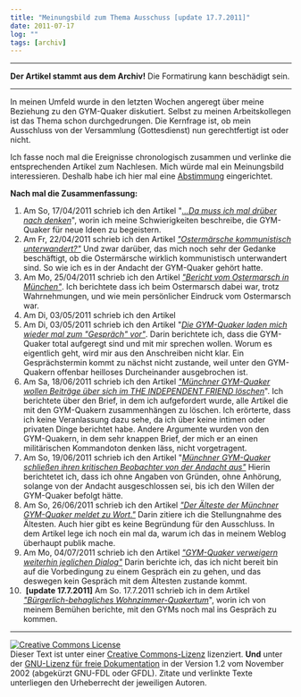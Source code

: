 ```yaml
---
title: "Meinungsbild zum Thema Ausschuss [update 17.7.2011]"
date: 2011-07-17
log: ""
tags: [archiv]
---
```

<hr><b>Der Artikel stammt aus dem Archiv!</b> Die Formatirung kann beschädigt sein.<hr>
<p>In meinen Umfeld wurde in den letzten Wochen angeregt &uuml;ber meine Beziehung zu den GYM-Quaker diskutiert. Selbst zu meinen Arbeitskollegen ist das Thema schon durchgedrungen. Die Kernfrage ist, ob mein Ausschluss von der Versammlung (Gottesdienst) nun gerechtfertigt ist oder nicht.</p>
<p>Ich fasse noch mal die Ereignisse chronologisch zusammen und verlinke die entsprechenden Artikel zum Nachlesen. Mich w&uuml;rde mal ein Meinungsbild interessieren. Deshalb habe ich hier mal eine <a href="http://www.the-independent-friend.de/?q=node/765">Abstimmung</a> eingerichtet.</p>
<p><b>Nach mal die Zusammenfassung:</b></p>
<ol>
    <li>Am So, 17/04/2011 schrieb ich den Artikel &quot;<a href="http://www.the-independent-friend.de/?q=node/727"><i>...Da muss ich mal dr&uuml;ber nach denken</i></a>&quot;, worin ich meine Schwierigkeiten beschreibe, die GYM-Quaker f&uuml;r neue Ideen zu begeistern.</li>
    <li>Am Fr, 22/04/2011 schrieb ich den Artikel <a href="http://www.the-independent-friend.de/?q=node/728"><i>&quot;Osterm&auml;rsche kommunistisch unterwandert?&quot;</i></a> Und zwar dar&uuml;ber, das mich noch sehr der Gedanke besch&auml;ftigt, ob die Osterm&auml;rsche wirklich kommunistisch unterwandert sind. So wie ich es in der Andacht der GYM-Quaker geh&ouml;rt hatte.</li>
    <li>Am Mo, 25/04/2011 schrieb ich den Artikel <a href="http://www.the-independent-friend.de/?q=node/733"><i>&quot;Bericht vom Ostermarsch in M&uuml;nchen&quot;</i></a>. Ich berichtete dass ich beim Ostermarsch dabei war, trotz Wahrnehmungen, und wie mein pers&ouml;nlicher Eindruck vom Ostermarsch war.</li>
    <li>Am Di, 03/05/2011 schrieb ich den Artikel</li>
    <li>Am Di, 03/05/2011 schrieb ich den Artikel &quot;<a href="http://www.the-independent-friend.de/?q=node/736"><i>Die GYM-Quaker laden mich wieder mal zum &quot;Gespr&auml;ch&quot; vor&quot;</i></a>. Darin berichtete ich, dass die GYM-Quaker total aufgeregt sind und mit mir sprechen wollen. Worum es eigentlich geht, wird mir aus den Anschreiben nicht klar. Ein Gespr&auml;chstermin kommt zu n&auml;chst nicht zustande, weil unter den GYM-Quakern offenbar heilloses Durcheinander ausgebrochen ist.</li>
    <li>Am Sa, 18/06/2011 schrieb ich den Artikel <a href="http://www.the-independent-friend.de/?q=node/750"><i>&quot;M&uuml;nchner GYM-Quaker wollen Beitr&auml;ge &uuml;ber sich im THE INDEPENDENT FRIEND l&ouml;schen</i></a>&quot;. Ich berichtete &uuml;ber den Brief, in dem ich aufgefordert wurde, alle Artikel die mit den GYM-Quakern zusammenh&auml;ngen zu l&ouml;schen. Ich er&ouml;rterte, dass ich keine Veranlassung dazu sehe, da ich &uuml;ber keine intimen oder privaten Dinge berichtet habe. Andere Argumente wurden von den GYM-Quakern, in dem sehr knappen Brief, der mich er an einen milit&auml;rischen Kommandoton denken l&auml;ss, nicht vorgetragent.</li>
    <li>Am So, 19/06/2011 schrieb ich den Artikel &quot;<a href="http://www.the-independent-friend.de/?q=node/753"><i>M&uuml;nchner GYM-Quaker schlie&szlig;en ihren kritischen Beobachter von der Andacht aus&quot;</i></a> Hierin berichtetet ich, dass ich ohne Angaben von Gr&uuml;nden, ohne Anh&ouml;rung, solange von der Andacht ausgeschlossen sei, bis ich den Willen der GYM-Quaker befolgt h&auml;tte.</li>
    <li>Am So, 26/06/2011 schrieb ich den Artikel <a href="http://www.the-independent-friend.de/?q=node/756"><i>&quot;Der &Auml;lteste der M&uuml;nchner GYM-Quaker meldet zu Wort.&quot;</i></a> Darin zitiere ich die Stellungnahme des &Auml;ltesten. Auch hier gibt es keine Begr&uuml;ndung f&uuml;r den Ausschluss. In dem Artikel lege ich noch ein mal da, warum ich das in meinem Weblog &uuml;berhaupt publik mache.</li>
    <li>Am Mo, 04/07/2011 schrieb ich den Artikel <a href="http://www.the-independent-friend.de/?q=node/758"><i>&quot;GYM-Quaker verweigern weiterhin jeglichen Dialog&quot;</i></a> Darin berichte ich, das ich nicht bereit bin auf die Vorbedingung zu einem Gespr&auml;ch ein zu gehen, und das deswegen kein Gespr&auml;ch mit dem &Auml;ltesten zustande kommt.</li>
    <li>&nbsp;<b>[update 17.7.2011]</b> Am So. 17.7.2011 schrieb ich in dem Artikel <i><a href="http://www.the-independent-friend.de/?q=node/767">&quot;B&uuml;rgerlich-behagliches Wohnzimmer-Quakertum</a></i>&quot;, worin ich von meinem Bem&uuml;hen berichte, mit den GYMs noch mal ins Gespr&auml;ch zu kommen.</li>
</ol>
<hr />
<p><a rel="license" href="http://creativecommons.org/licenses/by-sa/3.0/de/"><img alt="Creative Commons License" style="border-width: 0pt;" src="http://i.creativecommons.org/l/by-sa/3.0/de/88x31.png" /></a><br />
Dieser <span xmlns:dc="http://purl.org/dc/elements/1.1/" href="http://purl.org/dc/dcmitype/Text" rel="dc:type">Text</span> ist unter einer <a rel="license" href="http://creativecommons.org/licenses/by-sa/3.0/de/">Creative Commons-Lizenz</a> lizenziert. <b>Und</b> unter der <a href="http://de.wikipedia.org/wiki/GFDL">GNU-Lizenz f&uuml;r freie Dokumentation</a> in der Version 1.2 vom November 2002 (abgek&uuml;rzt GNU-FDL oder GFDL). Zitate und verlinkte Texte unterliegen den Urheberrecht der jeweiligen Autoren.</p>

